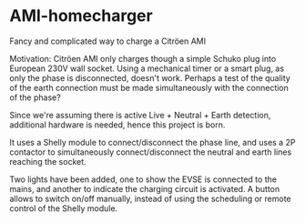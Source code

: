 # AMI-homecharger
Fancy and complicated way to charge a Citröen AMI


Motivation:
  Citröen AMI only charges though a simple Schuko plug into European 230V wall socket. Using a mechanical timer or a smart plug, as only the phase is disconnected, doesn't work. Perhaps a test of the quality of the earth connection must be made simultaneously with the connection of the phase?

Since we're assuming there is active Live + Neutral + Earth detection, additional hardware is needed, hence this project is born.

It uses a Shelly module to connect/disconnect the phase line, and uses a 2P contactor to simultaneously connect/disconnect the neutral and earth lines reaching the socket.

Two lights have been added, one to show the EVSE is connected to the mains, and another to indicate the charging circuit is activated. A button allows to switch on/off manually, instead of using the scheduling or remote control of the Shelly module.

